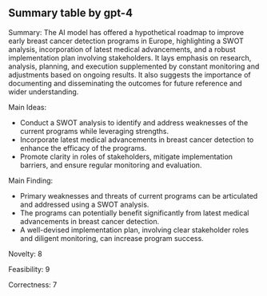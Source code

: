 ## Summary table by gpt-4
Summary: 
The AI model has offered a hypothetical roadmap to improve early breast cancer detection programs in Europe, highlighting a SWOT analysis, incorporation of latest medical advancements, and a robust implementation plan involving stakeholders. It lays emphasis on research, analysis, planning, and execution supplemented by constant monitoring and adjustments based on ongoing results. It also suggests the importance of documenting and disseminating the outcomes for future reference and wider understanding.

Main Ideas:  
- Conduct a SWOT analysis to identify and address weaknesses of the current programs while leveraging strengths.
- Incorporate latest medical advancements in breast cancer detection to enhance the efficacy of the programs.
- Promote clarity in roles of stakeholders, mitigate implementation barriers, and ensure regular monitoring and evaluation.

Main Finding: 
- Primary weaknesses and threats of current programs can be articulated and addressed using a SWOT analysis.
- The programs can potentially benefit significantly from latest medical advancements in breast cancer detection.
- A well-devised implementation plan, involving clear stakeholder roles and diligent monitoring, can increase program success.

Novelty: 8

Feasibility: 9

Correctness: 7
